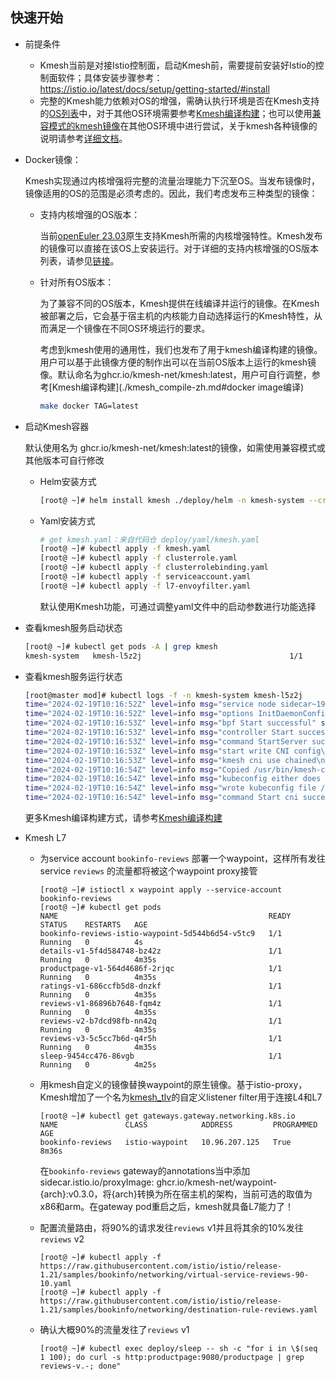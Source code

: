 ## 快速开始

- 前提条件

  - Kmesh当前是对接Istio控制面，启动Kmesh前，需要提前安装好Istio的控制面软件；具体安装步骤参考：https://istio.io/latest/docs/setup/getting-started/#install
  - 完整的Kmesh能力依赖对OS的增强，需确认执行环境是否在Kmesh支持的[OS列表](./kmesh_support-zh.md)中，对于其他OS环境需要参考[Kmesh编译构建](../docs/kmesh_compile-zh.md)；也可以使用[兼容模式的kmesh镜像](../build/docker/README.md#兼容模式镜像)在其他OS环境中进行尝试，关于kmesh各种镜像的说明请参考[详细文档](../build/docker/README.md)。
  
- Docker镜像：

  Kmesh实现通过内核增强将完整的流量治理能力下沉至OS。当发布镜像时，镜像适用的OS的范围是必须考虑的。因此，我们考虑发布三种类型的镜像：

  - 支持内核增强的OS版本：

    当前[openEuler 23.03](https://repo.openeuler.org/openEuler-23.03/)原生支持Kmesh所需的内核增强特性。Kmesh发布的镜像可以直接在该OS上安装运行。对于详细的支持内核增强的OS版本列表，请参见[链接](https://github.com/kmesh-net/kmesh/blob/main/docs/kmesh_support.md)。
  
  - 针对所有OS版本：

    为了兼容不同的OS版本，Kmesh提供在线编译并运行的镜像。在Kmesh被部署之后，它会基于宿主机的内核能力自动选择运行的Kmesh特性，从而满足一个镜像在不同OS环境运行的要求。
    
    考虑到kmesh使用的通用性，我们也发布了用于kmesh编译构建的镜像。用户可以基于此镜像方便的制作出可以在当前OS版本上运行的kmesh镜像。默认命名为ghcr.io/kmesh-net/kmesh:latest，用户可自行调整，参考[Kmesh编译构建](./kmesh_compile-zh.md#docker image编译)
  
    ```bash
    make docker TAG=latest
    ```
  
- 启动Kmesh容器

  默认使用名为 ghcr.io/kmesh-net/kmesh:latest的镜像，如需使用兼容模式或其他版本可自行修改

  - Helm安装方式
  
    ```sh
    [root@ ~]# helm install kmesh ./deploy/helm -n kmesh-system --create-namespace
    ```

  - Yaml安装方式
  
    ```sh
    # get kmesh.yaml：来自代码仓 deploy/yaml/kmesh.yaml
    [root@ ~]# kubectl apply -f kmesh.yaml
    [root@ ~]# kubectl apply -f clusterrole.yaml
    [root@ ~]# kubectl apply -f clusterrolebinding.yaml
    [root@ ~]# kubectl apply -f serviceaccount.yaml
    [root@ ~]# kubectl apply -f l7-envoyfilter.yaml
    ```
  
    默认使用Kmesh功能，可通过调整yaml文件中的启动参数进行功能选择
  
- 查看kmesh服务启动状态

  ```sh
  [root@ ~]# kubectl get pods -A | grep kmesh
  kmesh-system   kmesh-l5z2j                                 1/1     Running   0          117m
  ```

- 查看kmesh服务运行状态

  ```sh
  [root@master mod]# kubectl logs -f -n kmesh-system kmesh-l5z2j
  time="2024-02-19T10:16:52Z" level=info msg="service node sidecar~192.168.11.53~kmesh-system  kmesh-system~kmesh-system.svc.cluster.local connect to discovery address istiod.istio-system  svc:15012" subsys=controller/envoy
  time="2024-02-19T10:16:52Z" level=info msg="options InitDaemonConfig successful" subsys=manager
  time="2024-02-19T10:16:53Z" level=info msg="bpf Start successful" subsys=manager
  time="2024-02-19T10:16:53Z" level=info msg="controller Start successful" subsys=manager
  time="2024-02-19T10:16:53Z" level=info msg="command StartServer successful" subsys=manager
  time="2024-02-19T10:16:53Z" level=info msg="start write CNI config\n" subsys="cni installer"
  time="2024-02-19T10:16:53Z" level=info msg="kmesh cni use chained\n" subsys="cni installer"
  time="2024-02-19T10:16:54Z" level=info msg="Copied /usr/bin/kmesh-cni to /opt/cni/bin."  subsys="cni installer"
  time="2024-02-19T10:16:54Z" level=info msg="kubeconfig either does not exist or is out of date,  writing a new one" subsys="cni installer"
  time="2024-02-19T10:16:54Z" level=info msg="wrote kubeconfig file /etc/cni/net.d  kmesh-cni-kubeconfig" subsys="cni installer"
  time="2024-02-19T10:16:54Z" level=info msg="command Start cni successful" subsys=manager
  ```
  
  更多Kmesh编译构建方式，请参考[Kmesh编译构建](./kmesh_compile-zh.md)

- Kmesh L7

  - 为service account `bookinfo-reviews` 部署一个waypoint，这样所有发往service `reviews` 的流量都将被这个waypoint proxy接管

    ```
    [root@ ~]# istioctl x waypoint apply --service-account bookinfo-reviews
    [root@ ~]# kubectl get pods
    NAME                                               READY   STATUS    RESTARTS   AGE
    bookinfo-reviews-istio-waypoint-5d544b6d54-v5tc9   1/1     Running   0          4s
    details-v1-5f4d584748-bz42z                        1/1     Running   0          4m35s
    productpage-v1-564d4686f-2rjqc                     1/1     Running   0          4m35s
    ratings-v1-686ccfb5d8-dnzkf                        1/1     Running   0          4m35s
    reviews-v1-86896b7648-fqm4z                        1/1     Running   0          4m35s
    reviews-v2-b7dcd98fb-nn42q                         1/1     Running   0          4m35s
    reviews-v3-5c5cc7b6d-q4r5h                         1/1     Running   0          4m35s
    sleep-9454cc476-86vgb                              1/1     Running   0          4m25s
    ```

  - 用kmesh自定义的镜像替换waypoint的原生镜像。基于istio-proxy，Kmesh增加了一个名为[kmesh_tlv](https://github.com/kmesh-net/waypoint/tree/master/source/extensions/filters/listener/kmesh_tlv)的自定义listener filter用于连接L4和L7

    ```
    [root@ ~]# kubectl get gateways.gateway.networking.k8s.io
    NAME               CLASS            ADDRESS         PROGRAMMED   AGE
    bookinfo-reviews   istio-waypoint   10.96.207.125   True         8m36s
    ```

    在`bookinfo-reviews` gateway的annotations当中添加sidecar.istio.io/proxyImage: ghcr.io/kmesh-net/waypoint-{arch}:v0.3.0，将{arch}转换为所在宿主机的架构，当前可选的取值为x86和arm。在gateway pod重启之后，kmesh就具备L7能力了！

  - 配置流量路由，将90%的请求发往`reviews` v1并且将其余的10%发往`reviews` v2

    ```
    [root@ ~]# kubectl apply -f https://raw.githubusercontent.com/istio/istio/release-1.21/samples/bookinfo/networking/virtual-service-reviews-90-10.yaml
    [root@ ~]# kubectl apply -f https://raw.githubusercontent.com/istio/istio/release-1.21/samples/bookinfo/networking/destination-rule-reviews.yaml
    ```

  - 确认大概90%的流量发往了`reviews` v1

    ```
    [root@ ~]# kubectl exec deploy/sleep -- sh -c "for i in \$(seq 1 100); do curl -s http:productpage:9080/productpage | grep reviews-v.-; done"
    ```
